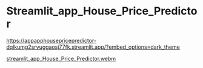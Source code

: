 # Streamlit_app_House_Price_Predictor
 
https://appapphousepricepredictor-dqlkumg2srvuggaosj77fk.streamlit.app/?embed_options=dark_theme



[streamlit_app_House_Price_Predictor.webm](https://github.com/user-attachments/assets/e55e307c-3c21-4f02-a410-cd6ad1e87622)

